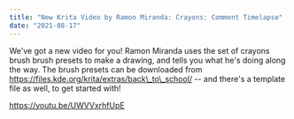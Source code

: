 ```yaml
---
title: "New Krita Video by Ramon Miranda: Crayons: Comment Timelapse"
date: "2021-08-17"
---
```


We've got a new video for you! Ramon Miranda uses the set of crayons brush brush presets to make a drawing, and tells you what he's doing along the way. The brush presets can be downloaded from https://files.kde.org/krita/extras/back\_to\_school/ -- and there's a template file as well, to get started with!

https://youtu.be/UWVVxrhfUpE
